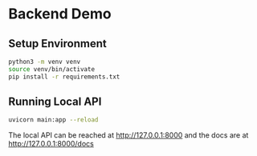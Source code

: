 # Backend Demo
## Setup Environment
```bash
python3 -m venv venv
source venv/bin/activate
pip install -r requirements.txt
```

## Running Local API
```bash
uvicorn main:app --reload
```

The local API can be reached at http://127.0.0.1:8000 and the docs are at
http://127.0.0.1:8000/docs
